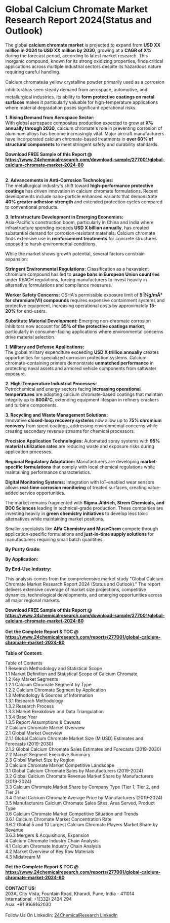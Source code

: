 <h1>Global Calcium Chromate Market Research Report 2024(Status and Outlook)</h1><p>The global <strong>calcium chromate market</strong> is projected to expand from <strong>USD XX million in 2024 to USD XX million by 2030</strong>, growing at a <strong>CAGR of X%</strong> during the forecast period, according to latest market research. This inorganic compound, known for its strong oxidizing properties, finds critical applications across multiple industrial sectors despite its hazardous nature requiring careful handling.</p><p>Calcium chromateâa yellow crystalline powder primarily used as a corrosion inhibitorâhas seen steady demand from aerospace, automotive, and metallurgical industries. Its ability to <strong>form protective coatings on metal surfaces</strong> makes it particularly valuable for high-temperature applications where material degradation poses significant operational risks.</p><p><strong>1. Rising Demand from Aerospace Sector:</strong><br>
With global aerospace composites production expected to grow at <strong>X% annually through 2030</strong>, calcium chromate's role in preventing corrosion of aluminum alloys has become increasingly vital. Major aircraft manufacturers have incorporated calcium chromate-based treatments in <strong>over 60% of structural components</strong> to meet stringent safety and durability standards.</p><div><b>Download FREE Sample of this Report @ 
            <a href="https://www.24chemicalresearch.com/download-sample/277001/global-calcium-chromate-market-2024-80">
            https://www.24chemicalresearch.com/download-sample/277001/global-calcium-chromate-market-2024-80</a></b></div><br><p><strong>2. Advancements in Anti-Corrosion Technologies:</strong><br>
The metallurgical industry's shift toward <strong>high-performance protective coatings</strong> has driven innovation in calcium chromate formulations. Recent developments include nano-particle enhanced variants that demonstrate <strong>40% greater adhesion strength</strong> and extended protection cycles compared to conventional products.</p><p><strong>3. Infrastructure Development in Emerging Economies:</strong><br>
Asia-Pacific's construction boom, particularly in China and India where infrastructure spending exceeds <strong>USD X billion annually</strong>, has created substantial demand for corrosion-resistant materials. Calcium chromate finds extensive use in <strong>reinforcement treatments</strong> for concrete structures exposed to harsh environmental conditions.</p><p>While the market shows growth potential, several factors constrain expansion:</p><p><strong>Stringent Environmental Regulations:</strong> Classification as a hexavalent chromium compound has led to <strong>usage bans in European Union countries</strong> under REACH regulations, forcing manufacturers to invest heavily in alternative formulations and compliance measures.</p><p><strong>Worker Safety Concerns:</strong> OSHA's permissible exposure limit of <strong>5 Î¼g/mÂ³ for chromium(VI) compounds</strong> requires expensive containment systems and protective equipment, increasing operational costs by approximately <strong>15-20%</strong> for end-users.</p><p><strong>Substitute Material Development:</strong> Emerging non-chromate corrosion inhibitors now account for <strong>35% of the protective coatings market</strong>, particularly in consumer-facing applications where environmental concerns drive material selection.</p><p><strong>1. Military and Defense Applications:</strong><br>
The global military expenditure exceeding <strong>USD X trillion annually</strong> creates opportunities for specialized corrosion protection systems. Calcium chromate-containing primers demonstrate <strong>unmatched performance</strong> in protecting naval assets and armored vehicle components from saltwater exposure.</p><p><strong>2. High-Temperature Industrial Processes:</strong><br>
Petrochemical and energy sectors facing <strong>increasing operational temperatures</strong> are adopting calcium chromate-based coatings that maintain integrity up to <strong>800Â°C</strong>, extending equipment lifespan in refinery crackers and turbine components.</p><p><strong>3. Recycling and Waste Management Solutions:</strong><br>
Innovative <strong>closed-loop recovery systems</strong> now allow up to <strong>75% chromium recovery</strong> from spent coatings, addressing environmental concerns while creating secondary revenue streams for chemical processors.</p><p><strong>Precision Application Technologies:</strong> Automated spray systems with <strong>95% material utilization rates</strong> are reducing waste and exposure risks during application processes.</p><p><strong>Regional Regulatory Adaptation:</strong> Manufacturers are developing <strong>market-specific formulations</strong> that comply with local chemical regulations while maintaining performance characteristics.</p><p><strong>Digital Monitoring Systems:</strong> Integration with IoT-enabled wear sensors allows <strong>real-time corrosion monitoring</strong> of treated surfaces, creating value-added service opportunities.</p><p>The market remains fragmented with <strong>Sigma-Aldrich, Strem Chemicals, and BOC Sciences</strong> leading in technical-grade production. These companies are investing heavily in <strong>green chemistry initiatives</strong> to develop less toxic alternatives while maintaining market positions.</p><p>Smaller specialists like <strong>Alfa Chemistry and MuseChem</strong> compete through application-specific formulations and <strong>just-in-time supply solutions</strong> for manufacturers requiring small batch quantities.</p><p><strong>By Purity Grade:</strong></p><p><strong>By Application:</strong></p><p><strong>By End-Use Industry:</strong></p><p>This analysis comes from the comprehensive market study "Global Calcium Chromate Market Research Report 2024 (Status and Outlook)." The report delivers extensive coverage of market size projections, competitive dynamics, technological developments, and emerging opportunities across all major regional markets.</p><div><b>Download FREE Sample of this Report @ 
            <a href="https://www.24chemicalresearch.com/download-sample/277001/global-calcium-chromate-market-2024-80">
            https://www.24chemicalresearch.com/download-sample/277001/global-calcium-chromate-market-2024-80</a></b></div><br><div><b>Get the Complete Report & TOC @ 
            <a href="https://www.24chemicalresearch.com/reports/277001/global-calcium-chromate-market-2024-80">
            https://www.24chemicalresearch.com/reports/277001/global-calcium-chromate-market-2024-80</a></b></div><br>
            <b>Table of Content:</b><p>Table of Contents<br />
1 Research Methodology and Statistical Scope<br />
1.1 Market Definition and Statistical Scope of Calcium Chromate<br />
1.2 Key Market Segments<br />
1.2.1 Calcium Chromate Segment by Type<br />
1.2.2 Calcium Chromate Segment by Application<br />
1.3 Methodology & Sources of Information<br />
1.3.1 Research Methodology<br />
1.3.2 Research Process<br />
1.3.3 Market Breakdown and Data Triangulation<br />
1.3.4 Base Year<br />
1.3.5 Report Assumptions & Caveats<br />
2 Calcium Chromate Market Overview<br />
2.1 Global Market Overview<br />
2.1.1 Global Calcium Chromate Market Size (M USD) Estimates and Forecasts (2019-2030)<br />
2.1.2 Global Calcium Chromate Sales Estimates and Forecasts (2019-2030)<br />
2.2 Market Segment Executive Summary<br />
2.3 Global Market Size by Region<br />
3 Calcium Chromate Market Competitive Landscape<br />
3.1 Global Calcium Chromate Sales by Manufacturers (2019-2024)<br />
3.2 Global Calcium Chromate Revenue Market Share by Manufacturers (2019-2024)<br />
3.3 Calcium Chromate Market Share by Company Type (Tier 1, Tier 2, and Tier 3)<br />
3.4 Global Calcium Chromate Average Price by Manufacturers (2019-2024)<br />
3.5 Manufacturers Calcium Chromate Sales Sites, Area Served, Product Type<br />
3.6 Calcium Chromate Market Competitive Situation and Trends<br />
3.6.1 Calcium Chromate Market Concentration Rate<br />
3.6.2 Global 5 and 10 Largest Calcium Chromate Players Market Share by Revenue<br />
3.6.3 Mergers & Acquisitions, Expansion<br />
4 Calcium Chromate Industry Chain Analysis<br />
4.1 Calcium Chromate Industry Chain Analysis<br />
4.2 Market Overview of Key Raw Materials<br />
4.3 Midstream M</p><div><b>Get the Complete Report & TOC @ 
            <a href="https://www.24chemicalresearch.com/reports/277001/global-calcium-chromate-market-2024-80">
            https://www.24chemicalresearch.com/reports/277001/global-calcium-chromate-market-2024-80</a></b></div><br><b>CONTACT US:</b><br>
            203A, City Vista, Fountain Road, Kharadi, Pune, India - 411014<br>
            International: +1(332) 2424 294<br>
            Asia: +91 9169162030 <br><br>
            Follow Us On LinkedIn: <a href="https://www.linkedin.com/company/24chemicalresearch/">24ChemicalResearch LinkedIn</a>